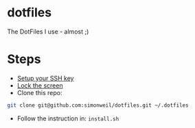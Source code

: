 dotfiles
========

The DotFiles I use - almost ;)

Steps
=====

- [Setup your SSH key](https://help.github.com/articles/generating-ssh-keys/)
- [Lock the screen](http://www.tekrevue.com/tip/the-fastest-way-to-lock-or-sleep-your-screen-in-mac-os-x/)
- Clone this repo:
```bash
git clone git@github.com:simonweil/dotfiles.git ~/.dotfiles
```
- Follow the instruction in: `install.sh`
